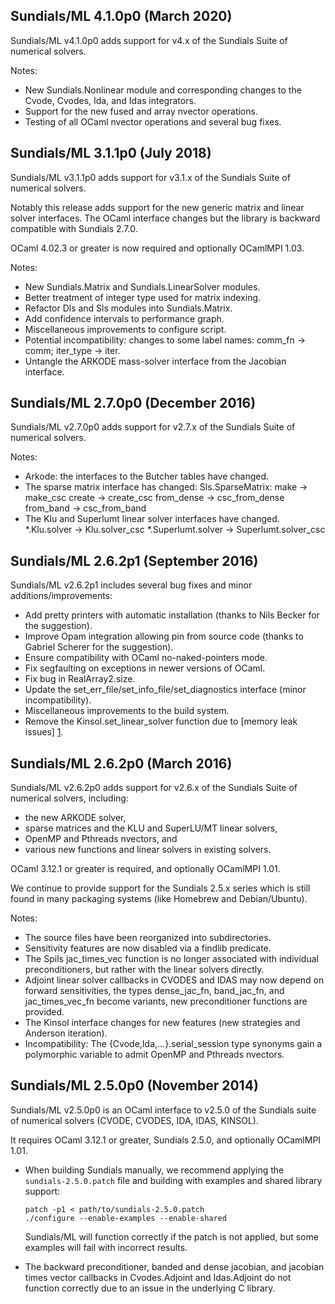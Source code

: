 Sundials/ML 4.1.0p0 (March 2020)
--------------------------------
Sundials/ML v4.1.0p0 adds support for v4.x of the Sundials Suite of
numerical solvers.

Notes:
* New Sundials.Nonlinear module and corresponding changes to the Cvode, 
  Cvodes, Ida, and Idas integrators.
* Support for the new fused and array nvector operations.
* Testing of all OCaml nvector operations and several bug fixes.

Sundials/ML 3.1.1p0 (July 2018)
------------------------------------
Sundials/ML v3.1.1p0 adds support for v3.1.x of the Sundials Suite of
numerical solvers.

Notably this release adds support for the new generic matrix and linear 
solver interfaces. The OCaml interface changes but the library is backward 
compatible with Sundials 2.7.0.

OCaml 4.02.3 or greater is now required and optionally OCamlMPI 1.03.

Notes:
* New Sundials.Matrix and Sundials.LinearSolver modules.
* Better treatment of integer type used for matrix indexing.
* Refactor Dls and Sls modules into Sundials.Matrix.
* Add confidence intervals to performance graph.
* Miscellaneous improvements to configure script.
* Potential incompatibility: changes to some label names: comm_fn -> comm;
  iter_type -> iter.
* Untangle the ARKODE mass-solver interface from the Jacobian interface.

Sundials/ML 2.7.0p0 (December 2016)
------------------------------------
Sundials/ML v2.7.0p0 adds support for v2.7.x of the Sundials Suite of
numerical solvers.

Notes:
* Arkode: the interfaces to the Butcher tables have changed.
* The sparse matrix interface has changed:
  Sls.SparseMatrix:
    make       -> make_csc
    create     -> create_csc
    from_dense -> csc_from_dense
    from_band  -> csc_from_band
* The Klu and Superlumt linear solver interfaces have changed.
    *.Klu.solver -> Klu.solver_csc
    *.Superlumt.solver -> Superlumt.solver_csc

Sundials/ML 2.6.2p1 (September 2016)
------------------------------------
Sundials/ML v2.6.2p1 includes several bug fixes and minor 
additions/improvements:
* Add pretty printers with automatic installation
  (thanks to Nils Becker for the suggestion).
* Improve Opam integration allowing pin from source code
  (thanks to Gabriel Scherer for the suggestion).
* Ensure compatibility with OCaml no-naked-pointers mode.
* Fix segfaulting on exceptions in newer versions of OCaml.
* Fix bug in RealArray2.size.
* Update the set_err_file/set_info_file/set_diagnostics interface
  (minor incompatibility).
* Miscellaneous improvements to the build system.
* Remove the Kinsol.set_linear_solver function due to
  [memory leak issues] [1].

[1]: http://sundials.2283335.n4.nabble.com/KINSOL-documentation-td4653693.html

Sundials/ML 2.6.2p0 (March 2016)
--------------------------------
Sundials/ML v2.6.2p0 adds support for v2.6.x of the Sundials Suite of
numerical solvers, including:
* the new ARKODE solver,
* sparse matrices and the KLU and SuperLU/MT linear solvers,
* OpenMP and Pthreads nvectors, and
* various new functions and linear solvers in existing solvers.

OCaml 3.12.1 or greater is required, and optionally OCamlMPI 1.01.

We continue to provide support for the Sundials 2.5.x series which is still
found in many packaging systems (like Homebrew and Debian/Ubuntu).

Notes:
* The source files have been reorganized into subdirectories.
* Sensitivity features are now disabled via a findlib predicate.
* The Spils jac_times_vec function is no longer associated with individual
  preconditioners, but rather with the linear solvers directly.
* Adjoint linear solver callbacks in CVODES and IDAS may now depend on
  forward sensitivities, the types dense_jac_fn, band_jac_fn, and
  jac_times_vec_fn become variants, new preconditioner functions are
  provided.
* The Kinsol interface changes for new features (new strategies and Anderson
  iteration).
* Incompatibility: The {Cvode,Ida,...}.serial_session type synonyms gain a 
  polymorphic variable to admit OpenMP and Pthreads nvectors.

Sundials/ML 2.5.0p0 (November 2014)
-----------------------------------
Sundials/ML v2.5.0p0 is an OCaml interface to v2.5.0 of the Sundials suite
of numerical solvers (CVODE, CVODES, IDA, IDAS, KINSOL).

It requires OCaml 3.12.1 or greater, Sundials 2.5.0, and optionally
OCamlMPI 1.01.

* When building Sundials manually, we recommend applying the
  `sundials-2.5.0.patch` file and building with examples and shared library
  support:

      patch -p1 < path/to/sundials-2.5.0.patch
      ./configure --enable-examples --enable-shared

  Sundials/ML will function correctly if the patch is not applied, but some
  examples will fail with incorrect results.

* The backward preconditioner, banded and dense jacobian, and jacobian
  times vector callbacks in Cvodes.Adjoint and Idas.Adjoint do not function
  correctly due to an issue in the underlying C library.

